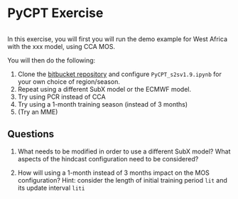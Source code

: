 PyCPT Exercise
=======================

```{note} **Still Under Construction!**
```

In this exercise, you will first you will run the demo example for West Africa with the xxx model, 
using CCA MOS.

You will then do the following:

1. Clone the [bitbucket repository](https://bitbucket.org/py-iri/iri-pycpt/src/master/) and 
configure `PyCPT_s2sv1.9.ipynb` for your own choice of region/season.
1. Repeat using a different SubX model or the ECMWF model. 
1. Try using PCR instead of CCA
1. Try using a 1-month training season (instead of 3 months)
1. (Try an MME)

## Questions

1. What needs to be modified in order to use a different SubX model?
What aspects of the hindcast configuration need to be considered?

2. How will using a 1-month instead of 3 months impact on the MOS configuration? 
Hint: consider the length of initial training period `lit` and its update interval `liti`